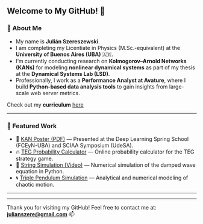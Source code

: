 ## Welcome to My GitHub! 👋

### 🔬 About Me
- My name is **Julián Szereszewski**.
- I am completing my Licentiate in Physics (M.Sc.-equivalent) at the **University of Buenos Aires (UBA)** 🇦🇷.
- I’m currently conducting research on **Kolmogorov–Arnold Networks (KANs)** for modeling **nonlinear dynamical systems** as part of my thesis at the **Dynamical Systems Lab (LSD)**.
- Professionally, I work as a **Performance Analyst at Avature**, where I build **Python-based data analysis tools** to gain insights from large-scale web server metrics.

Check out my **curriculum** [here](https://julianszere.github.io/curriculum/curriculum.pdf)

---

### 🧩 Featured Work
- 🧠 [KAN Poster (PDF)](https://raw.githubusercontent.com/julianszere/curriculum/main/KAN-poster.pdf) — Presented at the Deep Learning Spring School (FCEyN-UBA) and SCIAA Symposium (UdeSA).  
- 🔥 [TEG Probability Calculator](https://julianszere.github.io/proyectar/TEG/) — Online probability calculator for the TEG strategy game.  
- 🎵 [String Simulation (Video)](https://youtu.be/wA7FSTKI-ZI) — Numerical simulation of the damped wave equation in Python.  
- 🌀 [Triple Pendulum Simulation](https://youtu.be/fm-Fd9UOtdY) — Analytical and numerical modeling of chaotic motion.  

---
---

Thank you for visiting my GitHub! Feel free to contact me at: **julianszere@gmail.com** 📫  
